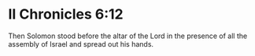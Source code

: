 # II Chronicles 6:12

Then Solomon stood before the altar of the Lord in the presence of all the assembly of Israel and spread out his hands.
